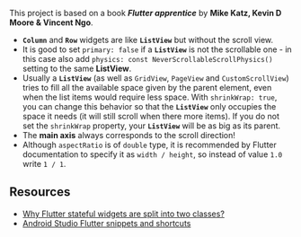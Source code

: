 This project is based on a book ***Flutter apprentice*** by **Mike Katz, Kevin D Moore & Vincent Ngo**.

* **`Column`** and **`Row`** widgets are like **`ListView`** but without the scroll view.
* It is good to set `primary: false` if a **`ListView`** is not the scrollable one - in this case also add `physics: const NeverScrollableScrollPhysics()` setting to the same **ListView**.
* Usually a **`ListView`** (as well as `GridView`, `PageView` and `CustomScrollView`) tries to fill all the available space given by the parent element, even when the list items would require less space. With `shrinkWrap: true`, you can change this behavior so that the **`ListView`** only occupies the space it needs (it will still scroll when there more items). If you do not set the `shrinkWrap` property, your **`ListView`** will be as big as its parent.
* The **main axis** always corresponds to the scroll direction!
* Although `aspectRatio` is of `double` type, it is recommended by Flutter documentation to specify it as `width / height`, so instead of value `1.0` write `1 / 1`.

## Resources

* [Why Flutter stateful widgets are split into two classes?](https://stackoverflow.com/questions/50612237/why-are-stateful-widgets-defined-as-two-classes-in-flutter)
* [Android Studio Flutter snippets and shortcuts](https://medium.com/flutter-community/flutter-ide-shortcuts-for-faster-development-2ef45c51085b)